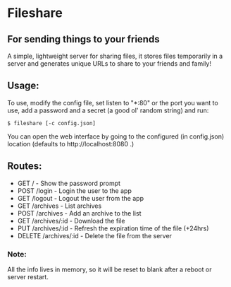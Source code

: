 # Fileshare
## For sending things to your friends

A simple, lightweight server for sharing files, it stores files
temporarily in a server and generates unique URLs to share to
your friends and family!

## Usage:

To use, modify the config file, set listen to "\*:80" or the
port you want to use, add a password and a secret (a good ol'
random string) and run:

	$ fileshare [-c config.json]

You can open the web interface by going to the configured
(in config.json) location (defaults to http://localhost:8080 .)

## Routes:

* GET    /             - Show the password prompt
* POST   /login        - Login the user to the app
* GET    /logout       - Logout the user from the app
* GET    /archives     - List archives
* POST   /archives     - Add an archive to the list
* GET    /archives/:id - Download the file
* PUT    /archives/:id - Refresh the expiration time of the file (+24hrs)
* DELETE /archives/:id - Delete the file from the server

### Note:

All the info lives in memory, so it will be reset to blank
after a reboot or server restart.
